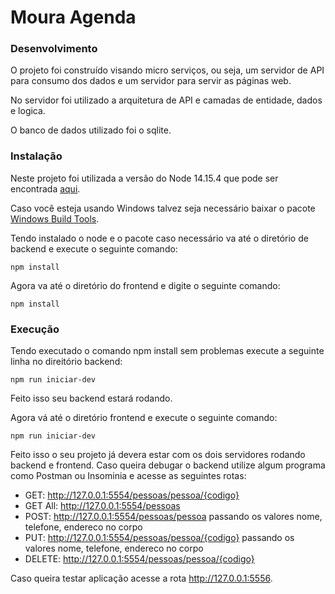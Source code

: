 # Moura Agenda

### Desenvolvimento

O projeto foi construído visando micro serviços, ou seja, um servidor de API para consumo dos dados e um servidor para servir as páginas web.

No servidor foi utilizado a arquitetura de API e camadas de entidade, dados e logica.

O banco de dados utilizado foi o sqlite.

### Instalação

Neste projeto foi utilizada a versão do Node 14.15.4 que pode ser encontrada [aqui](https://nodejs.org/dist/v14.15.4/node-v14.15.4-x64.msi).

Caso você esteja usando Windows talvez seja necessário baixar o pacote [Windows Build Tools](https://www.npmjs.com/package/windows-build-tools).

Tendo instalado o node e o pacote caso necessário va até o diretório de backend e execute o seguinte comando: 

`npm install`

Agora va até o diretório do frontend e digite o seguinte comando:

`npm install`

### Execução

Tendo executado o comando npm install sem problemas execute a seguinte linha no direitório backend:

`npm run iniciar-dev`

Feito isso seu backend estará rodando.

Agora vá até o diretório frontend e execute o seguinte comando:

`npm run iniciar-dev`

Feito isso o seu projeto já devera estar com os dois servidores rodando backend e frontend. Caso queira debugar o backend utilize algum programa como Postman ou Insominia e acesse as seguintes rotas: 

* GET: http://127.0.0.1:5554/pessoas/pessoa/{codigo}
* GET All: http://127.0.0.1:5554/pessoas
* POST: http://127.0.0.1:5554/pessoas/pessoa passando os valores nome, telefone, endereco no corpo
* PUT: http://127.0.0.1:5554/pessoas/pessoa/{codigo} passando os valores nome, telefone, endereco no corpo
* DELETE: http://127.0.0.1:5554/pessoas/pessoa/{codigo}

Caso queira testar aplicação acesse a rota http://127.0.0.1:5556.